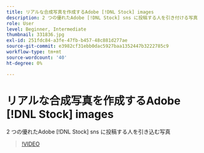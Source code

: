 ```yaml
---
title: リアルな合成写真を作成するAdobe [!DNL Stock] images
description: 2 つの優れたAdobe [!DNL Stock] sns に投稿する人を引き付ける写真
role: User
level: Beginner, Intermediate
thumbnail: 331836.jpg
exl-id: 251fdc84-a3fe-47fb-b457-48c881d277ae
source-git-commit: e3982cf31ebb0dac5927baa1352447b3222785c9
workflow-type: tm+mt
source-wordcount: '40'
ht-degree: 0%

---
```


# リアルな合成写真を作成するAdobe [!DNL Stock] images

2 つの優れたAdobe [!DNL Stock] sns に投稿する人を引き込む写真

>[!VIDEO](https://video.tv.adobe.com/v/331836?hidetitle=true)
